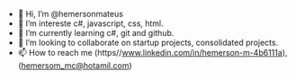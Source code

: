 - 👋 Hi, I’m @hemersonmateus
- 👀 I’m intereste c#, javascript, css, html.
- 🌱 I’m currently learning c#, git and github.
- 💞️ I’m looking to collaborate on startup projects, consolidated projects. 
- 📫 How to reach me (https//www.linkedin.com/in/hemerson-m-4b6111a), (hemersom_mc@hotamil.com)

<!---
hemersonmateus/hemersonmateus is a ✨ good ✨ repository because its `README.md` (this file) appears on your GitHub profile.
You can click the Preview link to take a look at your changes.
--->
